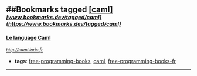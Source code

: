 ##Bookmarks tagged [[caml]](https://www.bookmarks.dev?q=[caml])
_<sup><sup>[www.bookmarks.dev/tagged/caml](https://www.bookmarks.dev/tagged/caml)</sup></sup>_
---
#### [Le language Caml](http://caml.inria.fr)
_<sup>http://caml.inria.fr</sup>_

* **tags**: [free-programming-books](../tagged/free-programming-books.md), [caml](../tagged/caml.md), [free-programming-books-fr](../tagged/free-programming-books-fr.md)
---
